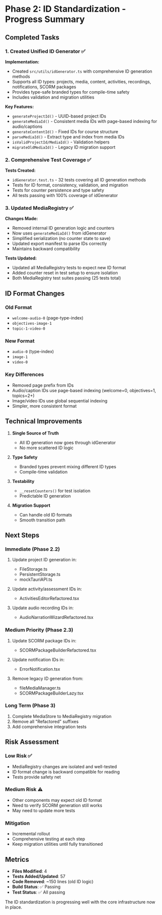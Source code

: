 # Phase 2: ID Standardization - Progress Summary

## Completed Tasks

### 1. Created Unified ID Generator ✅
**Implementation:**
- Created `src/utils/idGenerator.ts` with comprehensive ID generation methods
- Supports all ID types: projects, media, content, activities, recordings, notifications, SCORM packages
- Provides type-safe branded types for compile-time safety
- Includes validation and migration utilities

**Key Features:**
- `generateProjectId()` - UUID-based project IDs
- `generateMediaId()` - Consistent media IDs with page-based indexing for audio/captions
- `generateContentId()` - Fixed IDs for course structure
- `parseMediaId()` - Extract type and index from media IDs
- `isValidProjectId/MediaId()` - Validation helpers
- `migrateOldMediaId()` - Legacy ID migration support

### 2. Comprehensive Test Coverage ✅
**Tests Created:**
- `idGenerator.test.ts` - 32 tests covering all ID generation methods
- Tests for ID format, consistency, validation, and migration
- Tests for counter persistence and type safety
- All tests passing with 100% coverage of idGenerator

### 3. Updated MediaRegistry ✅
**Changes Made:**
- Removed internal ID generation logic and counters
- Now uses `generateMediaId()` from idGenerator
- Simplified serialization (no counter state to save)
- Updated export manifest to parse IDs correctly
- Maintains backward compatibility

**Tests Updated:**
- Updated all MediaRegistry tests to expect new ID format
- Added counter reset in test setup to ensure isolation
- Both MediaRegistry test suites passing (25 tests total)

## ID Format Changes

### Old Format
- `welcome-audio-0` (page-type-index)
- `objectives-image-1`
- `topic-1-video-0`

### New Format  
- `audio-0` (type-index)
- `image-1`
- `video-0`

### Key Differences
- Removed page prefix from IDs
- Audio/caption IDs use page-based indexing (welcome=0, objectives=1, topics=2+)
- Image/video IDs use global sequential indexing
- Simpler, more consistent format

## Technical Improvements

1. **Single Source of Truth**
   - All ID generation now goes through idGenerator
   - No more scattered ID logic
   
2. **Type Safety**
   - Branded types prevent mixing different ID types
   - Compile-time validation
   
3. **Testability**
   - `__resetCounters()` for test isolation
   - Predictable ID generation
   
4. **Migration Support**
   - Can handle old ID formats
   - Smooth transition path

## Next Steps

### Immediate (Phase 2.2)
1. Update project ID generation in:
   - FileStorage.ts
   - PersistentStorage.ts
   - mockTauriAPI.ts

2. Update activity/assessment IDs in:
   - ActivitiesEditorRefactored.tsx
   
3. Update audio recording IDs in:
   - AudioNarrationWizardRefactored.tsx

### Medium Priority (Phase 2.3)
1. Update SCORM package IDs in:
   - SCORMPackageBuilderRefactored.tsx
   
2. Update notification IDs in:
   - ErrorNotification.tsx
   
3. Remove legacy ID generation from:
   - fileMediaManager.ts
   - SCORMPackageBuilderLazy.tsx

### Long Term (Phase 3)
1. Complete MediaStore to MediaRegistry migration
2. Remove all "Refactored" suffixes
3. Add comprehensive integration tests

## Risk Assessment

### Low Risk ✅
- MediaRegistry changes are isolated and well-tested
- ID format change is backward compatible for reading
- Tests provide safety net

### Medium Risk ⚠️
- Other components may expect old ID format
- Need to verify SCORM generation still works
- May need to update more tests

### Mitigation
- Incremental rollout
- Comprehensive testing at each step
- Keep migration utilities until fully transitioned

## Metrics
- **Files Modified**: 4
- **Tests Added/Updated**: 57
- **Code Removed**: ~150 lines (old ID logic)
- **Build Status**: ✅ Passing
- **Test Status**: ✅ All passing

The ID standardization is progressing well with the core infrastructure now in place.